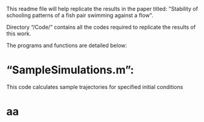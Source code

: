This readme file will help replicate the results in the paper titled: "Stability of schooling patterns of a fish pair swimming against a flow".

Directory “/Code/” contains all the codes required to replicate the results of this work.

The programs and functions are detailed below:
# “SampleSimulations.m”: 
This code calculates sample trajectories for specified initial conditions
# aa
